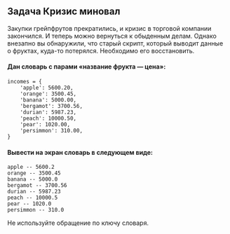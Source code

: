 ## Задача Кризис миновал
Закупки грейпфрутов прекратились, и кризис в торговой компании закончился. 
И теперь можно вернуться к обыденным делам. 
Однако внезапно вы обнаружили, что старый скрипт, который выводит данные о фруктах, куда-то потерялся. 
Необходимо его восстановить.


#### Дан словарь с парами «название фрукта — цена»:
```
incomes = {
    'apple': 5600.20,
    'orange': 3500.45,
    'banana': 5000.00,
    'bergamot': 3700.56,
    'durian': 5987.23,
    'peach': 10000.50,
    'pear': 1020.00,
    'persimmon': 310.00,
}
```
#### Вывести на экран словарь в следующем виде:
```
apple -- 5600.2
orange -- 3500.45
banana -- 5000.0
bergamot -- 3700.56
durian -- 5987.23
peach -- 10000.5
pear -- 1020.0
persimmon -- 310.0
```
Не используйте обращение по ключу словаря.